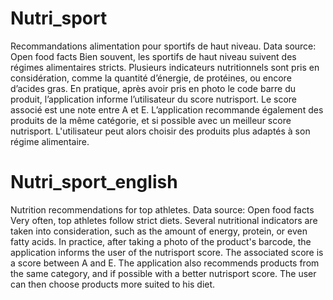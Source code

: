 # Nutri_sport
Recommandations alimentation pour sportifs de haut niveau. Data source: Open food facts
Bien souvent, les sportifs de haut niveau suivent des régimes alimentaires stricts.
Plusieurs indicateurs nutritionnels sont pris en considération, comme la quantité d’énergie, de protéines, ou encore d’acides gras.
En pratique, après avoir pris en photo le code barre du produit, l’application informe l’utilisateur du score nutrisport.
Le score associé est une note entre A et E.
L’application recommande également des produits de la même catégorie, et si possible avec un meilleur score nutrisport.
L'utilisateur peut alors choisir des produits plus adaptés à son régime alimentaire.

# Nutri_sport_english
Nutrition recommendations for top athletes. Data source: Open food facts
Very often, top athletes follow strict diets.
Several nutritional indicators are taken into consideration, such as the amount of energy, protein, or even fatty acids.
In practice, after taking a photo of the product's barcode, the application informs the user of the nutrisport score.
The associated score is a score between A and E.
The application also recommends products from the same category, and if possible with a better nutrisport score.
The user can then choose products more suited to his diet.
